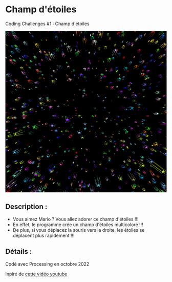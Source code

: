 # Champ d'étoiles

Coding Challenges #1 : Champ d'étoiles

![Champ d'étoiles](https://github.com/LouveEngel/Champ_d_etoiles/blob/main/champ_etoiles/banner.png)

## Description :

- Vous aimez Mario ? Vous allez adorer ce champ d'étoiles !!!
- En effet, le programme crée un champ d'étoiles multicolore !!!
- De plus, si vous déplacez la souris vers la droite, les étoiles se déplacent plus rapidement !!!

## Détails :

Codé avec Processing en octobre 2022

Inpiré de [cette vidéo youtube](https://youtu.be/17WoOqgXsRM)
